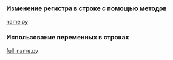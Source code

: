 ### Изменение регистра в строке с помощью методов

[name.py](https://github.com/alekseypopkov/python_book/blob/main/Часть1-Основы/Строки/name.py)

### Использование переменных в строках

[full_name.py](https://github.com/alekseypopkov/python_book/blob/main/Часть1-Основы/Строки/full_name.py)